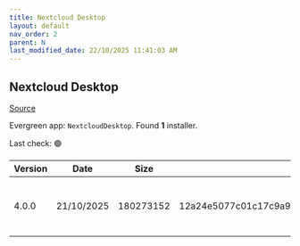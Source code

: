```yaml
---
title: Nextcloud Desktop
layout: default
nav_order: 2
parent: N
last_modified_date: 22/10/2025 11:41:03 AM
---
```


## Nextcloud Desktop

[Source](https://github.com/nextcloud-releases/desktop)

Evergreen app: `NextcloudDesktop`. Found **1** installer.

Last check: 🟢

| Version | Date       | Size      | Sha256                                                           | Architecture | InstallerType | Type | URI                                                                                                                                                                                              |
| ------- | ---------- | --------- | ---------------------------------------------------------------- | ------------ | ------------- | ---- | ------------------------------------------------------------------------------------------------------------------------------------------------------------------------------------------------ |
| 4.0.0   | 21/10/2025 | 180273152 | 12a24e5077c01c17c9a9f908fb7d50d9928ab134e466f3cc462ea7492b447268 | x64          | Default       | msi  | [https://github.com/nextcloud-releases/desktop/releases/download/v4.0.0/Nextcloud-4.0.0-x64.msi](https://github.com/nextcloud-releases/desktop/releases/download/v4.0.0/Nextcloud-4.0.0-x64.msi) |
